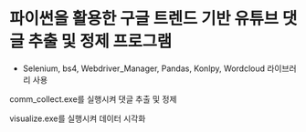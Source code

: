 # 파이썬을 활용한 구글 트렌드 기반 유튜브 댓글 추출 및 정제 프로그램
- Selenium, bs4, Webdriver_Manager, Pandas, Konlpy, Wordcloud 라이브러리 사용

comm_collect.exe를 실행시켜 댓글 추출 및 정제

visualize.exe를 실행시켜 데이터 시각화
